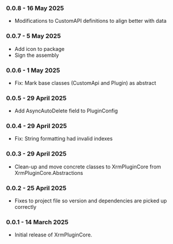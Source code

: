 ### 0.0.8 - 16 May 2025
* Modifications to CustomAPI definitions to align better with data

### 0.0.7 - 5 May 2025
* Add icon to package
* Sign the assembly

### 0.0.6 - 1 May 2025
* Fix: Mark base classes (CustomApi and Plugin) as abstract

### 0.0.5 - 29 April 2025
* Add AsyncAutoDelete field to PluginConfig

### 0.0.4 - 29 April 2025
* Fix: String formatting had invalid indexes

### 0.0.3 - 29 April 2025
* Clean-up and move concrete classes to XrmPluginCore from XrmPluginCore.Abstractions

### 0.0.2 - 25 April 2025
* Fixes to project file so version and dependencies are picked up correctly

### 0.0.1 - 14 March 2025
* Initial release of XrmPluginCore.